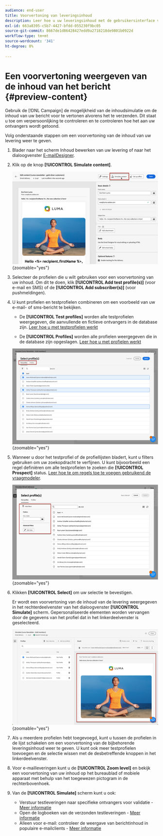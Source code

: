 ```yaml
---
audience: end-user
title: Voorvertoning van leveringsinhoud
description: Leer hoe u uw leveringsinhoud met de gebruikersinterface van het Web van de Campagne voorproef
exl-id: 663a8395-c5b7-4427-bfdd-055230f9bc05
source-git-commit: 8667de1d86428427edd9a2718218de9801b0922d
workflow-type: tm+mt
source-wordcount: '341'
ht-degree: 0%

---
```



# Een voorvertoning weergeven van de inhoud van het bericht {#preview-content}

Gebruik de [!DNL Campaign] de mogelijkheid van de inhoudsimulatie om de inhoud van uw bericht voor te vertonen alvorens het te verzenden. Dit staat u toe om verpersoonlijking te controleren en te controleren hoe het aan uw ontvangers wordt getoond.

Volg onderstaande stappen om een voorvertoning van de inhoud van uw levering weer te geven.

1. Blader naar het scherm Inhoud bewerken van uw levering of naar het dialoogvenster [E-mailDesigner](../email/get-started-email-designer.md).

1. Klik op de knop **[!UICONTROL Simulate content]**.

   ![](assets/simulate-button.png){zoomable=&quot;yes&quot;}

1. Selecteer de profielen die u wilt gebruiken voor een voorvertoning van uw inhoud. Om dit te doen, klik **[!UICONTROL Add test profile(s)]** (voor e-mail en SMS) of de **[!UICONTROL Add subscriber(s)]** (voor pushmeldingen).

1. U kunt profielen en testprofielen combineren om een voorbeeld van uw e-mail- of sms-bericht te bekijken.

   * De **[!UICONTROL Test profiles]** worden alle testprofielen weergegeven, die aanvullende en fictieve ontvangers in de database zijn. [Leer hoe u met testprofielen werkt](../audience/test-profiles.md)

   * De **[!UICONTROL Profiles]** worden alle profielen weergegeven die in de database zijn opgeslagen. [Leer hoe u met profielen werkt](../audience/about-recipients.md)

   ![](assets/simulate-select-profiles.png){zoomable=&quot;yes&quot;}

1. Wanneer u door het testprofiel of de profiellijsten bladert, kunt u filters gebruiken om uw zoekopdracht te verfijnen. U kunt bijvoorbeeld een regel definiëren om alle testprofielen te zoeken die **[!UICONTROL Prospect]** status. [Leer hoe te om regels toe te voegen gebruikend de vraagmodeler](../query/query-modeler-overview.md).

   ![](assets/simulate-test-profile-filter.png){zoomable=&quot;yes&quot;}

1. Klikken **[!UICONTROL Select]** om uw selectie te bevestigen.

   Er wordt een voorvertoning van de inhoud van de levering weergegeven in het rechterdeelvenster van het dialoogvenster **[!UICONTROL Simulate]** scherm. Gepersonaliseerde elementen worden vervangen door de gegevens van het profiel dat in het linkerdeelvenster is geselecteerd.

   ![](assets/simulate-preview.png){zoomable=&quot;yes&quot;}

1. Als u meerdere profielen hebt toegevoegd, kunt u tussen de profielen in de lijst schakelen om een voorvertoning van de bijbehorende leveringsinhoud weer te geven. U kunt ook meer testprofielen toevoegen en de selectie wissen met de desbetreffende knoppen in het linkerdeelvenster.

1. Voor e-mailleveringen kunt u de **[!UICONTROL Zoom level]** en bekijk een voorvertoning van uw inhoud op het bureaublad of mobiele apparaat met behulp van het toegewezen pictogram in de rechterbovenhoek.

1. Van de **[!UICONTROL Simulate]** scherm kunt u ook:
   * Verstuur testleveringen naar specifieke ontvangers voor validatie - [Meer informatie](test-deliveries.md)
   * Open de logboeken van de verzonden testleveringen - [Meer informatie](test-deliveries.md#access-test-deliveries)
   * Alleen voor e-mail: controleer de weergave van berichtinhoud in populaire e-mailclients - [Meer informatie](email-rendering.md)



